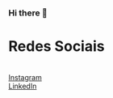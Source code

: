 ### Hi there 👋

<!--
**malbertoconceicao/malbertoconceicao** is a ✨ _special_ ✨ repository because its `README.md` (this file) appears on your GitHub profile.

Here are some ideas to get you started:

- 🔭 I’m currently working on ...
- 🌱 I’m currently learning ...
- 👯 I’m looking to collaborate on ...
- 🤔 I’m looking for help with ...
- 💬 Ask me about ...
- 📫 How to reach me: ...
- 😄 Pronouns: ...
- ⚡ Fun fact: ...
-->
<h1>Redes Sociais</h1> </br>
<a href="https://www.instagram.com/marcosalberto.c/">Instagram</a> </br>
<a href="https://www.linkedin.com/in/marcosalbertoc/">LinkedIn</a>
